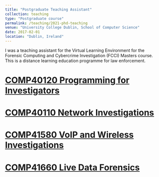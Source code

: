 ```yaml
---
title: "Postgraduate Teaching Assistant"
collection: teaching
type: "Postgraduate course"
permalink: /teaching/2021-phd-teaching
venue: "University College Dublin, School of Computer Science"
date: 2017-02-01
location: "Dublin, Ireland"
---
```


I was a teaching assistant for the Virtual Learning Environment for the Forensic Computing and Cybercrime Investigation (FCCI) Masters course. This is a distance learning education programme for law enforcement.

[COMP40120 Programming for Investigators](https://www.ucd.ie/modules/COMP40120)
======

[COMP40110 Network Investigations](https://www.ucd.ie/modules/COMP40110)
======

[COMP41580 VoIP and Wireless Investigations](https://www.ucd.ie/modules/COMP41580)
======

[COMP41660 Live Data Forensics](https://www.ucd.ie/modules/COMP41660)
======
